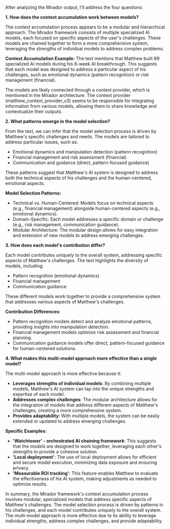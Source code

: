 After analyzing the Mirador output, I'll address the four questions:

**1. How does the context accumulation work between models?**

The context accumulation process appears to be a modular and hierarchical approach. The Mirador framework consists of multiple specialized AI models, each focused on specific aspects of the user's challenges. These models are chained together to form a more comprehensive system, leveraging the strengths of individual models to address complex problems.

**Context Accumulation Example:**
The text mentions that Matthew built 89 specialized AI models during his 8-week AI breakthrough. This suggests that each model was designed to address a particular aspect of his challenges, such as emotional dynamics (pattern recognition) or risk management (financial).

The models are likely connected through a context provider, which is mentioned in the Mirador architecture. The context provider (matthew_context_provider_v3) seems to be responsible for integrating information from various models, allowing them to share knowledge and contextualize their outputs.

**2. What patterns emerge in the model selection?**

From the text, we can infer that the model selection process is driven by Matthew's specific challenges and needs. The models are tailored to address particular issues, such as:

* Emotional dynamics and manipulation detection (pattern recognition)
* Financial management and risk assessment (financial)
* Communication and guidance (direct, pattern-focused guidance)

These patterns suggest that Matthew's AI system is designed to address both the technical aspects of his challenges and the human-centered, emotional aspects.

**Model Selection Patterns:**

* Technical vs. Human-Centered: Models focus on technical aspects (e.g., financial management) alongside human-centered aspects (e.g., emotional dynamics).
* Domain-Specific: Each model addresses a specific domain or challenge (e.g., risk management, communication guidance).
* Modular Architecture: The modular design allows for easy integration and extension of new models to address emerging challenges.

**3. How does each model's contribution differ?**

Each model contributes uniquely to the overall system, addressing specific aspects of Matthew's challenges. The text highlights the diversity of models, including:

* Pattern recognition (emotional dynamics)
* Financial management
* Communication guidance

These different models work together to provide a comprehensive system that addresses various aspects of Matthew's challenges.

**Contribution Differences:**

* Pattern recognition models detect and analyze emotional patterns, providing insights into manipulation detection.
* Financial management models optimize risk assessment and financial planning.
* Communication guidance models offer direct, pattern-focused guidance for human-centered solutions.

**4. What makes this multi-model approach more effective than a single model?**

The multi-model approach is more effective because it:

* **Leverages strengths of individual models**: By combining multiple models, Matthew's AI system can tap into the unique strengths and expertise of each model.
* **Addresses complex challenges**: The modular architecture allows for the integration of models that address different aspects of Matthew's challenges, creating a more comprehensive system.
* **Provides adaptability**: With multiple models, the system can be easily extended or updated to address emerging challenges.

**Specific Examples:**

* **'Watchtower' - orchestrated AI chaining framework**: This suggests that the models are designed to work together, leveraging each other's strengths to provide a cohesive solution.
* **'Local deployment'**: The use of local deployment allows for efficient and secure model execution, minimizing data exposure and ensuring privacy.
* **'Measurable ROI tracking'**: This feature enables Matthew to evaluate the effectiveness of his AI system, making adjustments as needed to optimize results.

In summary, the Mirador framework's context accumulation process involves modular, specialized models that address specific aspects of Matthew's challenges. The model selection process is driven by patterns in his challenges, and each model contributes uniquely to the overall system. The multi-model approach is more effective due to its ability to leverage individual strengths, address complex challenges, and provide adaptability.
